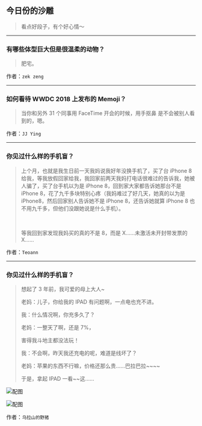 ## 今日份的沙雕

> 看点好段子，有个好心情～


 
---

### 有哪些体型巨大但是很温柔的动物？

> 肥宅。


作者：`zek zeng`

---

### 如何看待 WWDC 2018 上发布的 Memoji？

> 当你和另外 31 个同事用 FaceTime 开会的时候，用手抠鼻 是不会被别人看到的，嗯。


作者：`JJ Ying`

---

### 你见过什么样的手机盲？

> 上个月，也就是我生日前一天我妈说我好年没换手机了，买了台 iPhone 8 给我，等我放假回家给我，我回家前两天我妈打电话很难过的告诉我，她被人骗了，买了台手机以为是 iPhone 8，回到家大家都告诉她那台不是 iPhone 8，花了九千多块特别心疼（我妈难过了好几天，她真的以为是 iPhone8，然后回家别人告诉她不是 iPhone 8，还告诉她就算 iPhone 8 也不用九千多，但他们没跟她说是什么手机）。
> 
>  
> 
> 等我回到家发现我妈买的真的不是 8，而是 X……未激活未开封带发票的 X……


作者：`Teoann`

---

### 你见过什么样的手机盲？

> 想起了 3 年前，我可爱的母上大人~
> 
> 老妈：儿子，你给我的 IPAD 有问题啊，一点电也充不进。
> 
> 我：什么情况啊，你充多久了？
> 
> 老妈：一整天了啊，还是 7%，
> 
> 害得我斗地主都没法玩！
> 
> 我：不会啊，昨天我还充电的呢，难道是线坏了？
> 
> 老妈：苹果的东西不行嘛，价格还那么贵……巴拉巴拉~~~~
> 
> 于是，拿起 IPAD 一看~~这……



![配图](http://pic4.zhimg.com/70/v2-0a6965dfa61708e4c9d242db8eb4e97b_b.jpg)



![配图](http://pic3.zhimg.com/70/v2-289cf9e7ffc6c5c9a155bead2cd52972_b.jpg)


作者：`乌拉山的野猪`